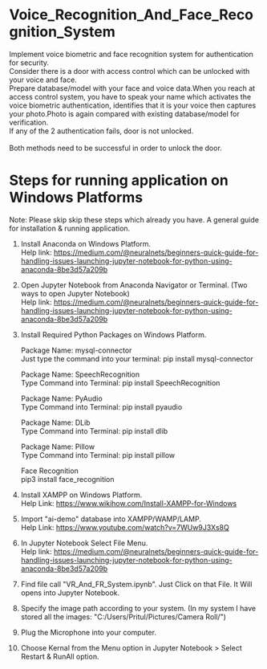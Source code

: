 # Voice_Recognition_And_Face_Recognition_System
Implement voice biometric and face recognition system for authentication for security.<br> 
Consider there is a door with access control which can be unlocked with your voice and face.<br> 
Prepare database/model with your face and voice data.When you reach at access control system, you have to speak your name which activates the voice biometric authentication, identifies that it is your voice then captures your photo.Photo is again compared with existing database/model for verification.<br> 
If any of the 2 authentication fails, door is not unlocked.<br>  
Both methods need to be successful in order to unlock the door.<br> 

Steps for running application on Windows Platforms
===================================================
Note: Please skip skip these steps which already you have. 
      A general guide for installation & running application. 

1) Install Anaconda on Windows Platform.<br>
   Help link: https://medium.com/@neuralnets/beginners-quick-guide-for-handling-issues-launching-jupyter-notebook-for-python-using-anaconda-8be3d57a209b
 
2) Open Jupyter Notebook from Anaconda Navigator or Terminal. (Two ways to open Jupyter Notebook) <br>
   Help link: https://medium.com/@neuralnets/beginners-quick-guide-for-handling-issues-launching-jupyter-notebook-for-python-using-anaconda-8be3d57a209b

3) Install Required Python Packages on Windows Platform.

   Package Name: mysql-connector<br>
   Just type the command into your terminal: pip install mysql-connector

   Package Name: SpeechRecognition<br> 
   Type Command into Terminal: pip install SpeechRecognition

   Package Name: PyAudio<br>
   Type Command into Terminal: pip install pyaudio   
 
   Package Name: DLib<br>
   Type Command into Terminal: pip install dlib

   Package Name: Pillow<br>	
   Type Command into Terminal: pip install pillow
   
   Face Recognition<br>
   pip3 install face_recognition

4) Install XAMPP on Windows Platform.<br>
   Help Link: https://www.wikihow.com/Install-XAMPP-for-Windows

5) Import "ai-demo" database into XAMPP/WAMP/LAMP.<br>
   Help Link: https://www.youtube.com/watch?v=7WUw9J3Xs8Q
 
6) In Jupyter Notebook Select File Menu.<br>
   Help link: https://medium.com/@neuralnets/beginners-quick-guide-for-handling-issues-launching-jupyter-notebook-for-python-using-anaconda-8be3d57a209b 

7) Find file call "VR_And_FR_System.ipynb". Just Click on that File. It Will opens into Jupyter Notebook.

8) Specify the image path according to your system. (In my system I have stored all the images: "C:/Users/Pritul/Pictures/Camera Roll/")
     
9) Plug the Microphone into your computer.

10) Choose Kernal from the Menu option in Jupyter Notebook > Select Restart & RunAll option.
